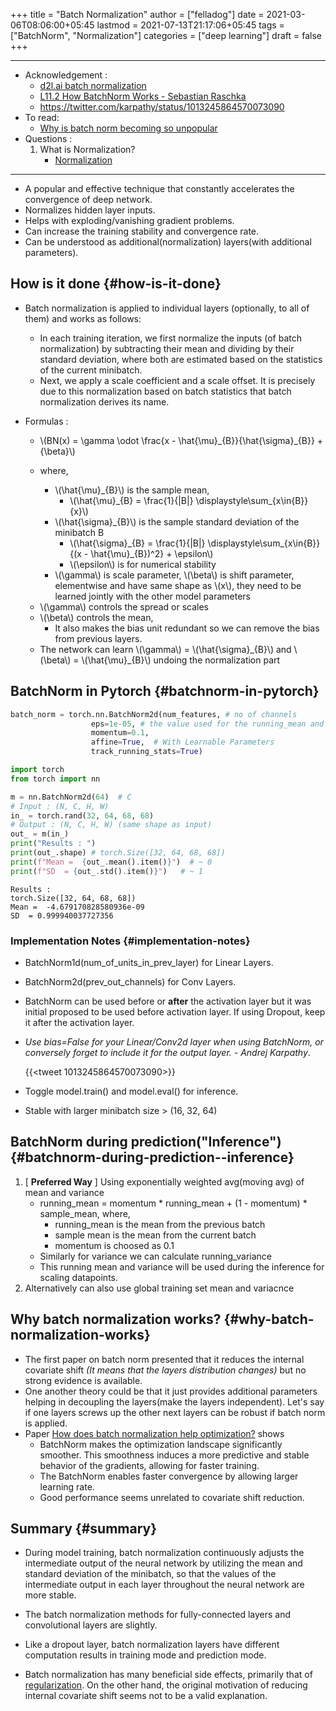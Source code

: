 +++
title = "Batch Normalization"
author = ["felladog"]
date = 2021-03-06T08:06:00+05:45
lastmod = 2021-07-13T21:17:06+05:45
tags = ["BatchNorm", "Normalization"]
categories = ["deep learning"]
draft = false
+++

---

-   Acknowledgement :
    -   [d2l.ai batch normalization](https://d2l.ai/chapter%5Fconvolutional-modern/batch-norm.html)
    -   [L11.2 How BatchNorm Works - Sebastian Raschka](https://www.youtube.com/watch?v=34PDIFvvESc&list=PLTKMiZHVd%5F2KJtIXOW0zFhFfBaJJilH51&index=83)
    -   <https://twitter.com/karpathy/status/1013245864570073090>
-   To read:
    -   [Why is batch norm becoming so unpopular](https://www.reddit.com/r/MachineLearning/comments/nnivo6/d%5Fwhy%5Fis%5Fbatch%5Fnorm%5Fbecoming%5Fso%5Funpopular/)
-   Questions :
    1.  What is Normalization?
        -   [Normalization](2021-03-06--02-35-46Z--normalization.md)

---

-   A popular and effective technique that constantly accelerates the convergence of deep network.
-   Normalizes hidden layer inputs.
-   Helps with exploding/vanishing gradient problems.
-   Can increase the training stability and convergence rate.
-   Can be understood as additional(normalization) layers(with additional parameters).


## How is it done {#how-is-it-done}

-   Batch normalization is applied to individual layers (optionally, to all of them) and works as follows:
    -   In each training iteration, we first normalize the inputs (of batch normalization) by subtracting their mean and dividing by their standard deviation, where both are estimated based on the statistics of the current minibatch.
    -   Next, we apply a scale coefficient and a scale offset. It is precisely due to this normalization based on batch statistics that batch normalization derives its name.

-   Formulas :

    -   \\(BN(x) = \gamma \odot \frac{x - \hat{\mu}\_{B}}{\hat{\sigma}\_{B}} + {\beta}\\)

    -   where,
        -   \\(\hat{\mu}\_{B}\\) is the sample mean,
            -   \\(\hat{\mu}\_{B}  = \frac{1}{|B|} \displaystyle\sum\_{x\in{B}} {x}\\)
        -   \\(\hat{\sigma}\_{B}\\) is the sample standard deviation of the minibatch B
            -   \\(\hat{\sigma}\_{B} = \frac{1}{|B|} \displaystyle\sum\_{x\in{B}} {(x - \hat{\mu}\_{B})^2} + \epsilon\\)
            -   \\(\epsilon\\) is for numerical stability
        -   \\(\gamma\\) is scale parameter, \\(\beta\\) is shift parameter, elementwise and have same shape as \\(x\\), they need to be learned jointly with the other model parameters

    <!--listend-->

    -   \\(\gamma\\) controls the spread or scales
    -   \\(\beta\\) controls the mean,
        -   It also makes the bias unit redundant so we can remove the bias from previous layers.
    -   The network can learn \\(\gamma\\) = \\(\hat{\sigma}\_{B}\\) and \\(\beta\\) = \\(\hat{\mu}\_{B}\\) undoing the normalization part


## BatchNorm in Pytorch {#batchnorm-in-pytorch}

```python
batch_norm = torch.nn.BatchNorm2d(num_features, # no of channels
				  eps=1e-05, # the value used for the running_mean and running_var computation.
				  momentum=0.1,
				  affine=True,  # With Learnable Parameters
				  track_running_stats=True)
```

```python
import torch
from torch import nn

m = nn.BatchNorm2d(64)  # C
# Input : (N, C, H, W)
in_ = torch.rand(32, 64, 68, 68)
# Output : (N, C, H, W) (same shape as input)
out_ = m(in_)
print("Results : ")
print(out_.shape) # torch.Size([32, 64, 68, 68])
print(f"Mean =  {out_.mean().item()}")  # ~ 0
print(f"SD  = {out_.std().item()}")   # ~ 1
```

```text
Results :
torch.Size([32, 64, 68, 68])
Mean =  -4.679170828580936e-09
SD  = 0.999940037727356
```


### Implementation Notes {#implementation-notes}

-   BatchNorm1d(num\_of\_units\_in\_prev\_layer) for Linear Layers.
-   BatchNorm2d(prev\_out\_channels) for Conv Layers.
-   BatchNorm can be used before or **after** the activation layer but it was initial proposed to be used before activation layer. If using Dropout, keep it after the activation layer.
-   _Use bias=False for your Linear/Conv2d layer when using BatchNorm, or conversely forget to include it for the output layer. - Andrej Karpathy_.

    {{<tweet 1013245864570073090>}}

-   Toggle model.train() and model.eval() for inference.
-   Stable with larger minibatch size > (16, 32, 64)


## BatchNorm during prediction("Inference") {#batchnorm-during-prediction--inference}

1.  [ **Preferred Way** ] Using exponentially weighted avg(moving avg) of mean and variance
    -   running\_mean = momentum \* running\_mean + (1 - momentum) \* sample\_mean, where,
        -   running\_mean is the mean from the previous batch
        -   sample mean is the mean from the current batch
        -   momentum is choosed as 0.1
    -   Similarly for variance we can calculate running\_variance
    -   This running mean and variance will be used during the inference for scaling datapoints.
2.  Alternatively can also use global training set mean and variacnce


## Why batch normalization works? {#why-batch-normalization-works}

-   The first paper on batch norm presented that it reduces the internal covariate shift _(It means that the layers distribution changes)_ but no strong evidence is available.
-   One another theory could be that it just provides additional parameters helping in decoupling the layers(make the layers independent). Let's say if one layers screws up the other next layers can be robust if batch norm is applied.
-   Paper [How does batch normalization help optimization?](https://arxiv.org/abs/1805.11604) shows
    -   BatchNorm makes the optimization landscape significantly smoother. This smoothness induces a more predictive and stable behavior of the gradients, allowing for faster training.
    -   The BatchNorm enables faster convergence by allowing larger learning rate.
    -   Good performance seems unrelated to covariate shift reduction.


## Summary {#summary}

-   During model training, batch normalization continuously adjusts the intermediate output of the neural network by utilizing the mean and standard deviation of the minibatch, so that the values of the intermediate output in each layer throughout the neural network are more stable.

-   The batch normalization methods for fully-connected layers and convolutional layers are slightly.

-   Like a dropout layer, batch normalization layers have different computation results in training mode and prediction mode.

-   Batch normalization has many beneficial side effects, primarily that of [regularization](2021-05-26--11-28-39Z--regularization.md). On the other hand, the original motivation of reducing internal covariate shift seems not to be a valid explanation.